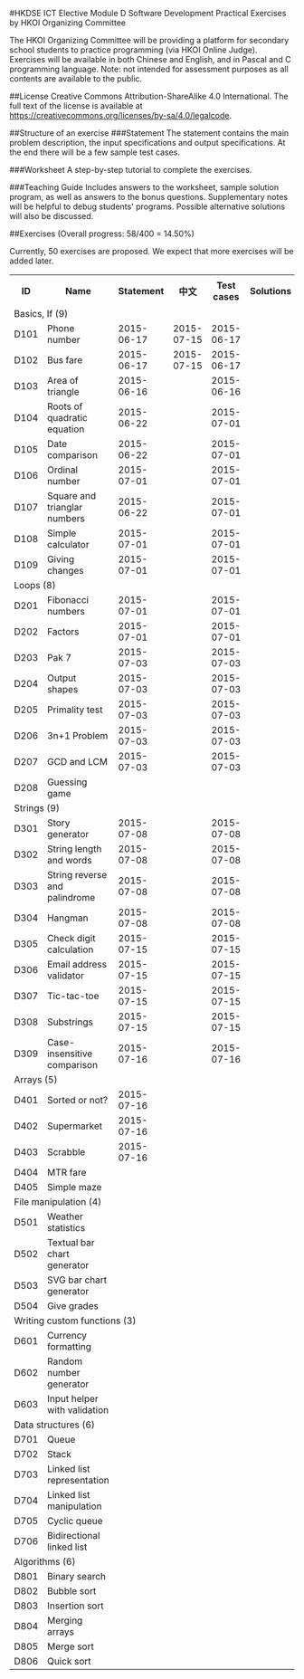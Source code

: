 #HKDSE ICT Elective Module D Software Development Practical Exercises by HKOI Organizing Committee

The HKOI Organizing Committee will be providing a platform for secondary school students to practice programming (via HKOI Online Judge). Exercises will be available in both Chinese and English, and in Pascal and C programming language. Note: not intended for assessment purposes as all contents are available to the public.

##License
Creative Commons Attribution-ShareAlike 4.0 International. The full text of the license is available at https://creativecommons.org/licenses/by-sa/4.0/legalcode.

##Structure of an exercise
###Statement
The statement contains the main problem description, the input specifications and output specifications. At the end there will be a few sample test cases.

###Worksheet
A step-by-step tutorial to complete the exercises.

###Teaching Guide
Includes answers to the worksheet, sample solution program, as well as answers to the bonus questions. Supplementary notes will be helpful to debug students' programs. Possible alternative solutions will also be discussed.

##Exercises (Overall progress: 58/400 = 14.50%)

Currently, 50 exercises are proposed. We expect that more exercises will be added later.

<table>
  <tr><th> ID </th><th>Name</th>                         <th>Statement</th> <th>中文</th>      <th>Test cases</th><th>Solutions</th>
                                                         <th>Worksheet</th> <th>中文</th>      <th>Teaching</th>  <th>中文</th>      </tr>
  <tr><td colspan="10">Basics, If (9)</td></tr>
  <tr><td>D101</td><td>Phone number</td>                 <td>2015-06-17</td><td>2015-07-15</td><td>2015-06-17</td><td>          </td>
                                                         <td>2015-06-17</td><td>          </td><td>          </td><td>          </td></tr>
  <tr><td>D102</td><td>Bus fare</td>                     <td>2015-06-17</td><td>2015-07-15</td><td>2015-06-17</td><td>          </td>
                                                         <td>2015-06-17</td><td>          </td><td>          </td><td>          </td></tr>
  <tr><td>D103</td><td>Area of triangle</td>             <td>2015-06-16</td><td>          </td><td>2015-06-16</td><td>          </td>
                                                         <td>2015-06-17</td><td>          </td><td>          </td><td>          </td></tr>
  <tr><td>D104</td><td>Roots of quadratic equation</td>  <td>2015-06-22</td><td>          </td><td>2015-07-01</td><td>          </td>
                                                         <td>          </td><td>          </td><td>          </td><td>          </td></tr>
  <tr><td>D105</td><td>Date comparison</td>              <td>2015-06-22</td><td>          </td><td>2015-07-01</td><td>          </td>
                                                         <td>          </td><td>          </td><td>          </td><td>          </td></tr>
  <tr><td>D106</td><td>Ordinal number</td>               <td>2015-07-01</td><td>          </td><td>2015-07-01</td><td>          </td>
                                                         <td>          </td><td>          </td><td>          </td><td>          </td></tr>
  <tr><td>D107</td><td>Square and trianglar numbers</td> <td>2015-06-22</td><td>          </td><td>2015-07-01</td><td>          </td>
                                                         <td>          </td><td>          </td><td>          </td><td>          </td></tr>
  <tr><td>D108</td><td>Simple calculator</td>            <td>2015-07-01</td><td>          </td><td>2015-07-01</td><td>          </td>
                                                         <td>          </td><td>          </td><td>          </td><td>          </td></tr>
  <tr><td>D109</td><td>Giving changes</td>               <td>2015-07-01</td><td>          </td><td>2015-07-01</td><td>          </td>
                                                         <td>          </td><td>          </td><td>          </td><td>          </td></tr>
          
  <tr><td colspan="10">Loops (8)</td></tr>
  <tr><td>D201</td><td>Fibonacci numbers</td>            <td>2015-07-01</td><td>          </td><td>2015-07-01</td><td>          </td>
                                                         <td>          </td><td>          </td><td>          </td><td>          </td></tr>
  <tr><td>D202</td><td>Factors</td>                      <td>2015-07-01</td><td>          </td><td>2015-07-01</td><td>          </td>
                                                         <td>          </td><td>          </td><td>          </td><td>          </td></tr>
  <tr><td>D203</td><td>Pak 7</td>                        <td>2015-07-03</td><td>          </td><td>2015-07-03</td><td>          </td>
                                                         <td>          </td><td>          </td><td>          </td><td>          </td></tr>
  <tr><td>D204</td><td>Output shapes</td>                <td>2015-07-03</td><td>          </td><td>2015-07-03</td><td>          </td>
                                                         <td>          </td><td>          </td><td>          </td><td>          </td></tr>
  <tr><td>D205</td><td>Primality test</td>               <td>2015-07-03</td><td>          </td><td>2015-07-03</td><td>          </td>
                                                         <td>          </td><td>          </td><td>          </td><td>          </td></tr>
  <tr><td>D206</td><td>3n+1 Problem</td>                 <td>2015-07-03</td><td>          </td><td>2015-07-03</td><td>          </td>
                                                         <td>          </td><td>          </td><td>          </td><td>          </td></tr>
  <tr><td>D207</td><td>GCD and LCM</td>                  <td>2015-07-03</td><td>          </td><td>2015-07-03</td><td>          </td>
                                                         <td>          </td><td>          </td><td>          </td><td>          </td></tr>
  <tr><td>D208</td><td>Guessing game</td>                <td>          </td><td>          </td><td>          </td><td>          </td>
                                                         <td>          </td><td>          </td><td>          </td><td>          </td></tr>
          
  <tr><td colspan="10">Strings (9)</td></tr>
  <tr><td>D301</td><td>Story generator</td>              <td>2015-07-08</td><td>          </td><td>2015-07-08</td><td>          </td>
                                                         <td>          </td><td>          </td><td>          </td><td>          </td></tr>
  <tr><td>D302</td><td>String length and words</td>      <td>2015-07-08</td><td>          </td><td>2015-07-08</td><td>          </td>
                                                         <td>          </td><td>          </td><td>          </td><td>          </td></tr>
  <tr><td>D303</td><td>String reverse and palindrome</td><td>2015-07-08</td><td>          </td><td>2015-07-08</td><td>          </td>
                                                         <td>          </td><td>          </td><td>          </td><td>          </td></tr>
  <tr><td>D304</td><td>Hangman</td>                      <td>2015-07-08</td><td>          </td><td>2015-07-08</td><td>          </td>
                                                         <td>          </td><td>          </td><td>          </td><td>          </td></tr>
  <tr><td>D305</td><td>Check digit calculation</td>      <td>2015-07-15</td><td>          </td><td>2015-07-15</td><td>          </td>
                                                         <td>          </td><td>          </td><td>          </td><td>          </td></tr>
  <tr><td>D306</td><td>Email address validator</td>      <td>2015-07-15</td><td>          </td><td>2015-07-15</td><td>          </td>
                                                         <td>          </td><td>          </td><td>          </td><td>          </td></tr>
  <tr><td>D307</td><td>Tic-tac-toe</td>                  <td>2015-07-15</td><td>          </td><td>2015-07-15</td><td>          </td>
                                                         <td>          </td><td>          </td><td>          </td><td>          </td></tr>
  <tr><td>D308</td><td>Substrings</td>                   <td>2015-07-15</td><td>          </td><td>2015-07-15</td><td>          </td>
                                                         <td>          </td><td>          </td><td>          </td><td>          </td></tr>
  <tr><td>D309</td><td>Case-insensitive comparison</td>  <td>2015-07-16</td><td>          </td><td>2015-07-16</td><td>          </td>
                                                         <td>          </td><td>          </td><td>          </td><td>          </td></tr>
          
  <tr><td colspan="10">Arrays (5)</td></tr>
  <tr><td>D401</td><td>Sorted or not?</td>               <td>2015-07-16</td><td>          </td><td>          </td><td>          </td>
                                                         <td>          </td><td>          </td><td>          </td><td>          </td></tr>
  <tr><td>D402</td><td>Supermarket</td>                  <td>2015-07-16</td><td>          </td><td>          </td><td>          </td>
                                                         <td>          </td><td>          </td><td>          </td><td>          </td></tr>
  <tr><td>D403</td><td>Scrabble</td>                     <td>2015-07-16</td><td>          </td><td>          </td><td>          </td>
                                                         <td>          </td><td>          </td><td>          </td><td>          </td></tr>
  <tr><td>D404</td><td>MTR fare</td>                     <td>          </td><td>          </td><td>          </td><td>          </td>
                                                         <td>          </td><td>          </td><td>          </td><td>          </td></tr>
  <tr><td>D405</td><td>Simple maze</td>                  <td>          </td><td>          </td><td>          </td><td>          </td>
                                                         <td>          </td><td>          </td><td>          </td><td>          </td></tr>
          
  <tr><td colspan="10">File manipulation (4)</td></tr>
  <tr><td>D501</td><td>Weather statistics</td>           <td>          </td><td>          </td><td>          </td><td>          </td>
                                                         <td>          </td><td>          </td><td>          </td><td>          </td></tr>
  <tr><td>D502</td><td>Textual bar chart generator</td>  <td>          </td><td>          </td><td>          </td><td>          </td>
                                                         <td>          </td><td>          </td><td>          </td><td>          </td></tr>
  <tr><td>D503</td><td>SVG bar chart generator</td>      <td>          </td><td>          </td><td>          </td><td>          </td>
                                                         <td>          </td><td>          </td><td>          </td><td>          </td></tr>
  <tr><td>D504</td><td>Give grades</td>                  <td>          </td><td>          </td><td>          </td><td>          </td>
                                                         <td>          </td><td>          </td><td>          </td><td>          </td></tr>
          
  <tr><td colspan="10">Writing custom functions (3)</td></tr>          
  <tr><td>D601</td><td>Currency formatting</td>          <td>          </td><td>          </td><td>          </td><td>          </td>
                                                         <td>          </td><td>          </td><td>          </td><td>          </td></tr>
  <tr><td>D602</td><td>Random number generator</td>      <td>          </td><td>          </td><td>          </td><td>          </td>
                                                         <td>          </td><td>          </td><td>          </td><td>          </td></tr>
  <tr><td>D603</td><td>Input helper with validation</td> <td>          </td><td>          </td><td>          </td><td>          </td>
                                                         <td>          </td><td>          </td><td>          </td><td>          </td></tr>
          
  <tr><td colspan="10">Data structures (6)</td></tr>
  <tr><td>D701</td><td>Queue</td>                        <td>          </td><td>          </td><td>          </td><td>          </td>
                                                         <td>          </td><td>          </td><td>          </td><td>          </td></tr>
  <tr><td>D702</td><td>Stack</td>                        <td>          </td><td>          </td><td>          </td><td>          </td>
                                                         <td>          </td><td>          </td><td>          </td><td>          </td></tr>
  <tr><td>D703</td><td>Linked list representation</td>   <td>          </td><td>          </td><td>          </td><td>          </td>
                                                         <td>          </td><td>          </td><td>          </td><td>          </td></tr>
  <tr><td>D704</td><td>Linked list manipulation</td>     <td>          </td><td>          </td><td>          </td><td>          </td>
                                                         <td>          </td><td>          </td><td>          </td><td>          </td></tr>
  <tr><td>D705</td><td>Cyclic queue</td>                 <td>          </td><td>          </td><td>          </td><td>          </td>
                                                         <td>          </td><td>          </td><td>          </td><td>          </td></tr>
  <tr><td>D706</td><td>Bidirectional linked list</td>    <td>          </td><td>          </td><td>          </td><td>          </td>
                                                         <td>          </td><td>          </td><td>          </td><td>          </td></tr>
          
  <tr><td colspan="10">Algorithms (6)</td></tr>          
  <tr><td>D801</td><td>Binary search</td>                <td>          </td><td>          </td><td>          </td><td>          </td>
                                                         <td>          </td><td>          </td><td>          </td><td>          </td></tr>
  <tr><td>D802</td><td>Bubble sort</td>                  <td>          </td><td>          </td><td>          </td><td>          </td>
                                                         <td>          </td><td>          </td><td>          </td><td>          </td></tr>
  <tr><td>D803</td><td>Insertion sort</td>               <td>          </td><td>          </td><td>          </td><td>          </td>
                                                         <td>          </td><td>          </td><td>          </td><td>          </td></tr>
  <tr><td>D804</td><td>Merging arrays</td>               <td>          </td><td>          </td><td>          </td><td>          </td>
                                                         <td>          </td><td>          </td><td>          </td><td>          </td></tr>
  <tr><td>D805</td><td>Merge sort</td>                   <td>          </td><td>          </td><td>          </td><td>          </td>
                                                         <td>          </td><td>          </td><td>          </td><td>          </td></tr>
  <tr><td>D806</td><td>Quick sort</td>                   <td>          </td><td>          </td><td>          </td><td>          </td>
                                                         <td>          </td><td>          </td><td>          </td><td>          </td></tr>
</table>
